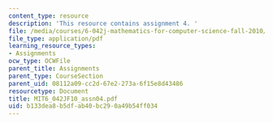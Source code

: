 ```yaml
---
content_type: resource
description: 'This resource contains assignment 4. '
file: /media/courses/6-042j-mathematics-for-computer-science-fall-2010/b133dea8b5dfab40bc290a49b54ff034_MIT6_042JF10_assn04.pdf
file_type: application/pdf
learning_resource_types:
- Assignments
ocw_type: OCWFile
parent_title: Assignments
parent_type: CourseSection
parent_uid: 08112a09-cc2d-67e2-273a-6f15e8d43486
resourcetype: Document
title: MIT6_042JF10_assn04.pdf
uid: b133dea8-b5df-ab40-bc29-0a49b54ff034
---
```

